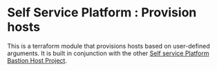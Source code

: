 # Self Service Platform : Provision hosts 

This is a terraform module that provisions hosts based on user-defined arguments. It is built in conjunction with the other  [Self service Platform Bastion Host Project]([https://github.com/rajeshr264/ssp_provision_bastion_host]).

